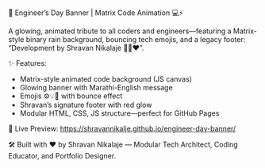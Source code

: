 🎉 Engineer’s Day Banner | Matrix Code Animation 💻⚡

A glowing, animated tribute to all coders and engineers—featuring a Matrix-style binary rain background, bouncing tech emojis, and a legacy footer: “Development by Shravan Nikalaje 👨‍💻❤️”.

✨ Features:
- Matrix-style animated code background (JS canvas)
- Glowing banner with Marathi-English message
- Emojis ⚙️💡🚀 with bounce effect
- Shravan’s signature footer with red glow
- Modular HTML, CSS, JS structure—perfect for GitHub Pages

📌 Live Preview:
https://shravannikalje.github.io/engineer-day-banner/

🛠 Built with ❤️ by Shravan Nikalaje — Modular Tech Architect, Coding Educator, and Portfolio Designer.
